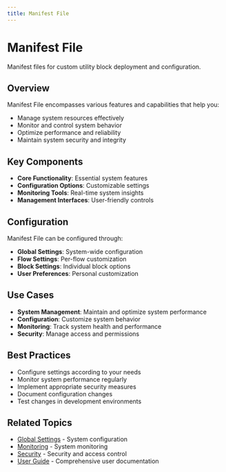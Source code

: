 ```yaml
---
title: Manifest File
---
```


# Manifest File

Manifest files for custom utility block deployment and configuration.

## Overview

Manifest File encompasses various features and capabilities that help you:
- Manage system resources effectively
- Monitor and control system behavior
- Optimize performance and reliability
- Maintain system security and integrity

## Key Components

- **Core Functionality**: Essential system features
- **Configuration Options**: Customizable settings
- **Monitoring Tools**: Real-time system insights
- **Management Interfaces**: User-friendly controls

## Configuration

Manifest File can be configured through:
- **Global Settings**: System-wide configuration
- **Flow Settings**: Per-flow customization
- **Block Settings**: Individual block options
- **User Preferences**: Personal customization

## Use Cases

- **System Management**: Maintain and optimize system performance
- **Configuration**: Customize system behavior
- **Monitoring**: Track system health and performance
- **Security**: Manage access and permissions

## Best Practices

- Configure settings according to your needs
- Monitor system performance regularly
- Implement appropriate security measures
- Document configuration changes
- Test changes in development environments

## Related Topics

- [Global Settings](/user-guide/Global-Settings) - System configuration
- [Monitoring](/user-guide/Monitoring) - System monitoring
- [Security](/user-guide/Security) - Security and access control
- [User Guide](/user-guide) - Comprehensive user documentation

